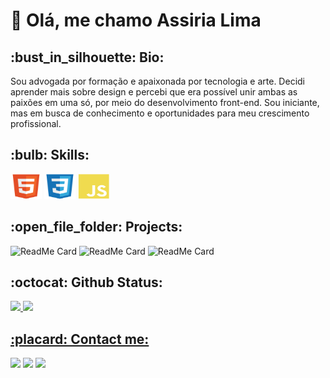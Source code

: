 <h1> 👋 Olá, me chamo Assiria Lima </h1>

<h2> :bust_in_silhouette: Bio: </h2>
<p>Sou advogada por formação e apaixonada por tecnologia e arte. Decidi aprender mais sobre design e percebi que era possível unir ambas as paixões em uma só, por meio do desenvolvimento front-end. Sou iniciante, mas em busca de conhecimento e oportunidades para meu crescimento profissional.</p>

<h2> :bulb: Skills:</h2>
<div>
  <img alt="HTML5" height="40" width="50" src="https://raw.githubusercontent.com/devicons/devicon/master/icons/html5/html5-original.svg">
  <img alt="CSS3" height="40" width="50" src="https://raw.githubusercontent.com/devicons/devicon/master/icons/css3/css3-original.svg">
  <img alt="Rafa-Js" height="40" width="50" src="https://raw.githubusercontent.com/devicons/devicon/master/icons/javascript/javascript-plain.svg">
</div>

<h2> :open_file_folder: Projects:</h2>

 ![ReadMe Card](https://github-readme-stats.vercel.app/api/pin/?username=limaassiria&repo=limaassiria.github.io)
 ![ReadMe Card](https://github-readme-stats.vercel.app/api/pin/?username=limaassiria&repo=portfoliorocket.github.io)
 ![ReadMe Card](https://github-readme-stats.vercel.app/api/pin/?username=limaassiria&repo=socialtreerocket.github.io)
 
<h2> :octocat: Github Status:</h2>

<div>
  <a href="https://github.com/limaassiria">
  <img height="150em" src="https://github-readme-stats.vercel.app/api?username=limaassiria&show_icons=true&theme=dracula&include_all_commits=true&count_private=true"/>
  <img height="150em" src="https://github-readme-stats.vercel.app/api/top-langs/?username=limaassiria&layout=compact&langs_count=7&theme=dracula"/>
</div>

<h2> :placard: Contact me:</h2>
<div> 
   <a href="https://instagram.com/assiria_lima" target="_blank"><img src="https://img.shields.io/badge/-Instagram-%23E4405F?style=for-the-badge&logo=instagram&logoColor=white" target="_blank"></a>
  <a href = "mailto:limaassiria.contato@gmail.com"><img src="https://img.shields.io/badge/-Gmail-%23333?style=for-the-badge&logo=gmail&logoColor=white" target="_blank"></a>
  <a href="https://www.linkedin.com/in/assiria-lima-30975a16b/" target="_blank"><img src="https://img.shields.io/badge/-LinkedIn-%230077B5?style=for-the-badge&logo=linkedin&logoColor=white" target="_blank"></a> 
</div>
